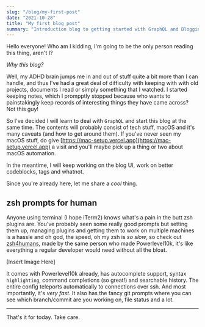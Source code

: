 ```yaml
---
slug: "/blog/my-first-post"
date: "2021-10-28"
title: "My first blog post"
summary: "Introduction blog to getting started with GraphQL and Blogging"
---
```


Hello everyone! Who am I kidding, I'm going to be the only person reading this thing, aren't I?

*Why this blog?*

Well, my ADHD brain jumps me in and out of stuff quite a bit more than I can handle, and thus I've had a great deal of difficulty with keeping with with old projects, documents I read or simply something that I watched. I started keeping notes, which I prompptly stopped because who wants to painstakingly keep records of interesting things they have came across? Not this guy!

So I've decided I will learn to deal with `GraphQL` and start this blog at the same time. The contents will probably consist of tech stuff, macOS and it's many caveats (and how to get around them). If you've never seen my macOS stuff, do give [https://mac-setup.vercel.app](https://mac-setup.vercel.app) a visit and you'll maybe pick up a thing or two about macOS automation.

In the meantime, I will keep working on the blog UI, work on better codeblocks, tags and whatnot.

Since you're already here, let me share a *cool* thing.

## zsh prompts for human

Anyone using terminal (I hope iTerm2) knows what's a pain in the butt zsh plugins are. You've probably seen some really good prompts but setting them up, managing plugins and getting them to work on multiple machines is a hassle and oh god, the speed, oh my zsh is *so slow*, so check out [zsh4humans](https://github.com/romkatv/zsh4humans), made by the same person who made Powerlevel10k, it's like everything a regular developer would need without all the bloat.

[Insert Image Here]

It comes with Powerlevel10k already, has autocomplete support, syntax `highlighting`, command completions (so great!) and searchable history. The entire config teleports automatically to connections over ssh. And most importantly, it's *very fast*. It also has the fancy git prompts where you can see which branch/commit are you working on, file status and a lot.

---

That's it for today. Take care.
